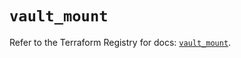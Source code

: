 # `vault_mount`

Refer to the Terraform Registry for docs: [`vault_mount`](https://registry.terraform.io/providers/hashicorp/vault/4.4.0/docs/resources/mount).
